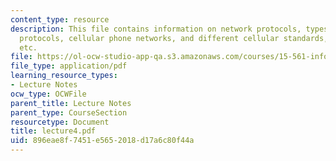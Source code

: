 ```yaml
---
content_type: resource
description: This file contains information on network protocols, types of connection
  protocols, cellular phone networks, and different cellular standards, Wi-fi, bluetooth
  etc.
file: https://ol-ocw-studio-app-qa.s3.amazonaws.com/courses/15-561-information-technology-essentials-spring-2005/896eae8f7451e5652018d17a6c80f44a_lecture4.pdf
file_type: application/pdf
learning_resource_types:
- Lecture Notes
ocw_type: OCWFile
parent_title: Lecture Notes
parent_type: CourseSection
resourcetype: Document
title: lecture4.pdf
uid: 896eae8f-7451-e565-2018-d17a6c80f44a
---
```

